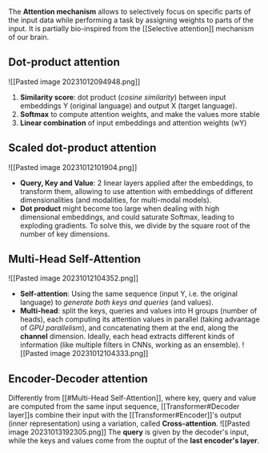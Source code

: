 The **Attention mechanism** allows to selectively focus on specific parts of the input data while performing a task by assigning weights to parts of the input.
It is partially bio-inspired from the [[Selective attention]] mechanism of our brain.
## Dot-product attention
![[Pasted image 20231012094948.png]]
1) **Similarity score**: dot product (_cosine similarity_) between input embeddings Y (original language) and output X (target language).
2) **Softmax** to compute attention weights, and make the values more stable
3) **Linear combination** of input embeddings and attention weights (wY)

## Scaled dot-product attention
![[Pasted image 20231012101904.png]]
- **Query, Key and Value**: 2 linear layers applied after the embeddings, to transform them, allowing to use attention with embeddings of different dimensionalities (and modalities, for multi-modal models).
- **Dot product** might become too large when dealing with high dimensional embeddings, and could saturate Softmax, leading to exploding gradients. To solve this, we divide by the square root of the number of key dimensions.
## Multi-Head Self-Attention
![[Pasted image 20231012104352.png]]
- **Self-attention**: Using the same sequence (input Y, i.e. the original language) to _generate both keys and queries_ (and values).
- **Multi-head**: split the keys, queries and values into H groups (number of heads), each computing its attention values in parallel (taking advantage of _GPU parallelism_), and concatenating them at the end, along the **channel** dimension. 
Ideally, each head extracts different kinds of information (like multiple filters in CNNs, working as an ensemble).
![[Pasted image 20231012104333.png]]

## Encoder-Decoder attention
Differently from [[#Multi-Head Self-Attention]], where key, query and value are computed from the same input sequence, [[Transformer#Decoder layer]]s combine their input with the [[Transformer#Encoder]]'s output (inner representation) using a variation, called **Cross-attention**.
![[Pasted image 20231013192305.png]]
The **query** is given by the decoder's input, while the keys and values come from the ouptut of the **last encoder's layer**.